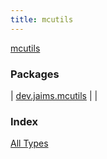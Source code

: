 ```yaml
---
title: mcutils
---
```


[mcutils](./index.html)

### Packages

| [dev.jaims.mcutils](dev.jaims.mcutils/index.html) |  |

### Index

[All Types](alltypes/index.html)